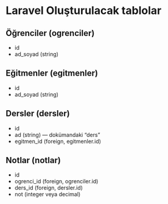 # Laravel Oluşturulacak tablolar

## Öğrenciler (ogrenciler)

- id
- ad_soyad (string)

## Eğitmenler (egitmenler)

- id
- ad_soyad (string)

## Dersler (dersler)

- id
- ad (string) — dokümandaki “ders”
- egitmen_id (foreign, egitmenler.id)

## Notlar (notlar)

- id
- ogrenci_id (foreign, ogrenciler.id)
- ders_id (foreign, dersler.id)
- not (integer veya decimal)
